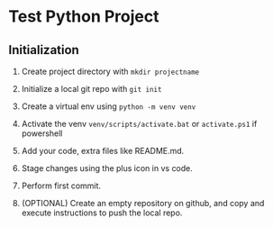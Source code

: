 # Test Python Project

## Initialization

1) Create project directory with `mkdir projectname`

2) Initialize a local git repo with `git init`

3) Create a virtual env using `python -m venv venv`

4) Activate the venv `venv/scripts/activate.bat` or `activate.ps1` if powershell

5) Add your code, extra files like README.md. 

6) Stage changes using the plus icon in vs code.

7) Perform first commit.

8) (OPTIONAL) Create an empty repository on github, and copy and execute instructions to push the local repo.


